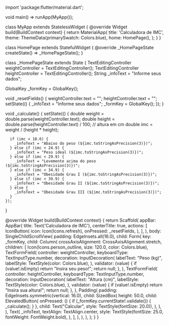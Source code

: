 import 'package:flutter/material.dart';

void main() => runApp(MyApp());

class MyApp extends StatelessWidget {
  @override
  Widget build(BuildContext context) {
    return MaterialApp(
      title: 'Calculadora de IMC',
      theme: ThemeData(primarySwatch: Colors.blue),
      home: HomePage(),
    );
  }
}

class HomePage extends StatefulWidget {
  @override
  _HomePageState createState() => _HomePageState();
}

class _HomePageState extends State<HomePage> {
  TextEditingController weightController = TextEditingController();
  TextEditingController heightController = TextEditingController();
  String _infoText = "Informe seus dados";

  GlobalKey<FormState> _formKey = GlobalKey<FormState>();

  void _resetFields() {
    weightController.text = "";
    heightController.text = "";
    setState(() {
      _infoText = "Informe seus dados";
      _formKey = GlobalKey<FormState>();
    });
  }

  void _calculate() {
    setState(() {
      double weight = double.parse(weightController.text);
      double height = double.parse(heightController.text) / 100; // altura em cm
      double imc = weight / (height * height);

      if (imc < 18.6) {
        _infoText = "Abaixo do peso (${imc.toStringAsPrecision(3)})";
      } else if (imc < 24.9) {
        _infoText = "Peso ideal (${imc.toStringAsPrecision(3)})";
      } else if (imc < 29.9) {
        _infoText = "Levemente acima do peso (${imc.toStringAsPrecision(3)})";
      } else if (imc < 34.9) {
        _infoText = "Obesidade Grau I (${imc.toStringAsPrecision(3)})";
      } else if (imc < 39.9) {
        _infoText = "Obesidade Grau II (${imc.toStringAsPrecision(3)})";
      } else {
        _infoText = "Obesidade Grau III (${imc.toStringAsPrecision(3)})";
      }
    });
  }

  @override
  Widget build(BuildContext context) {
    return Scaffold(
      appBar: AppBar(
        title: Text('Calculadora de IMC'),
        centerTitle: true,
        actions: [
          IconButton(
            icon: Icon(Icons.refresh),
            onPressed: _resetFields,
          ),
        ],
      ),
      body: SingleChildScrollView(
        padding: EdgeInsets.all(16.0),
        child: Form(
          key: _formKey,
          child: Column(
            crossAxisAlignment: CrossAxisAlignment.stretch,
            children: [
              Icon(Icons.person_outline, size: 120.0, color: Colors.blue),
              TextFormField(
                controller: weightController,
                keyboardType: TextInputType.number,
                decoration: InputDecoration(
                  labelText: "Peso (kg)",
                  labelStyle: TextStyle(color: Colors.blue),
                ),
                validator: (value) {
                  if (value!.isEmpty) return "Insira seu peso!";
                  return null;
                },
              ),
              TextFormField(
                controller: heightController,
                keyboardType: TextInputType.number,
                decoration: InputDecoration(
                  labelText: "Altura (cm)",
                  labelStyle: TextStyle(color: Colors.blue),
                ),
                validator: (value) {
                  if (value!.isEmpty) return "Insira sua altura!";
                  return null;
                },
              ),
              Padding(
                padding: EdgeInsets.symmetric(vertical: 16.0),
                child: SizedBox(
                  height: 50.0,
                  child: ElevatedButton(
                    onPressed: () {
                      if (_formKey.currentState!.validate()) {
                        _calculate();
                      }
                    },
                    child: Text("Calcular", style: TextStyle(fontSize: 20.0)),
                  ),
                ),
              ),
              Text(
                _infoText,
                textAlign: TextAlign.center,
                style: TextStyle(fontSize: 25.0, fontWeight: FontWeight.bold),
              ),
            ],
          ),
        ),
      ),
    );
  }
}
